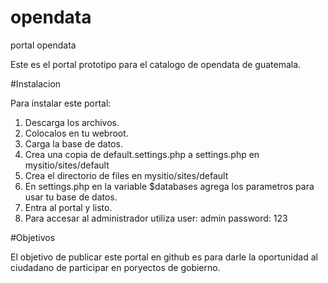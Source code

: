 # opendata
portal opendata

Este es el portal prototipo para el catalogo de opendata de guatemala.

#Instalacion

Para instalar este portal:

1. Descarga los archivos.
2. Colocalos en tu webroot.
3. Carga la base de datos.
4. Crea una copia de default.settings.php a settings.php en mysitio/sites/default
5. Crea el directorio de files en mysitio/sites/default
6. En settings.php en la variable $databases agrega los parametros para usar tu base de datos.
7. Entra al portal y listo.
8. Para accesar al administrador utiliza user: admin password: 123

#Objetivos

El objetivo de publicar este portal en github es para darle la oportunidad al ciudadano de participar en poryectos de gobierno.


